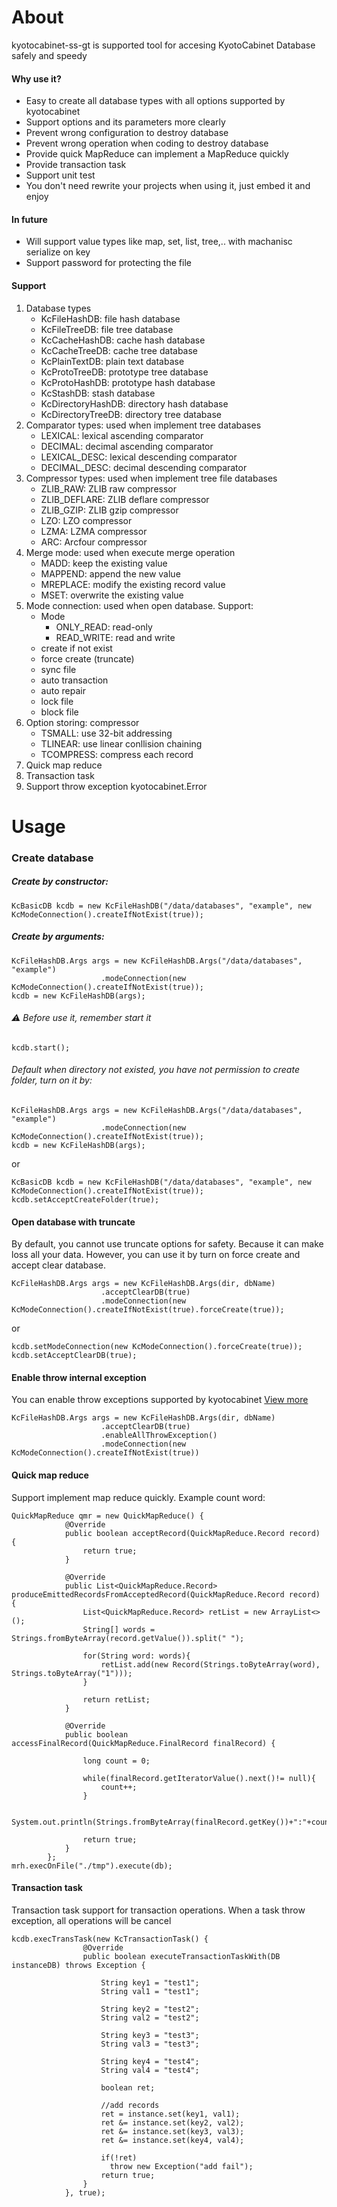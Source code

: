 # About
kyotocabinet-ss-gt is supported tool for accesing KyotoCabinet Database safely and speedy
#### Why use it?
- Easy to create all database types with all options supported by kyotocabinet 
- Support options and its parameters more clearly
- Prevent wrong configuration to destroy database
- Prevent wrong operation when coding to destroy database
- Provide quick MapReduce can implement a MapReduce quickly
- Provide transaction task
- Support unit test
- You don't need rewrite your projects when using it, just embed it and enjoy
#### In future
- Will support value types like map, set, list, tree,.. with machanisc serialize on key
- Support password for protecting the file
#### Support
  1. Database types
      - KcFileHashDB: file hash database
      - KcFileTreeDB: file tree database
      - KcCacheHashDB: cache hash database
      - KcCacheTreeDB: cache tree database
      - KcPlainTextDB: plain text database
      - KcProtoTreeDB: prototype tree database
      - KcProtoHashDB: prototype hash database
      - KcStashDB: stash database
      - KcDirectoryHashDB: directory hash database
      - KcDirectoryTreeDB: directory tree database
   2. Comparator types: used when implement tree databases
      - LEXICAL: lexical ascending comparator
      - DECIMAL: decimal ascending comparator
      - LEXICAL_DESC: lexical descending comparator
      - DECIMAL_DESC: decimal descending comparator
   3. Compressor types: used when implement tree file databases
      - ZLIB_RAW: ZLIB raw compressor
      - ZLIB_DEFLARE: ZLIB deflare compressor
      - ZLIB_GZIP: ZLIB gzip compressor
      - LZO: LZO compressor
      - LZMA: LZMA compressor
      - ARC: Arcfour compressor
   4. Merge mode: used when execute merge operation
      - MADD: keep the existing value
      - MAPPEND: append the new value
      - MREPLACE: modify the existing record value
      - MSET: overwrite the existing value
   5. Mode connection: used when open database. Support:
      - Mode
        - ONLY_READ: read-only
        - READ_WRITE: read and write
      - create if not exist
      - force create (truncate)
      - sync file
      - auto transaction
      - auto repair
      - lock file
      - block file
   6. Option storing: compressor
      - TSMALL: use 32-bit addressing
      - TLINEAR: use linear conllision chaining
      - TCOMPRESS: compress each record
   7. Quick map reduce
   8. Transaction task
   9. Support throw exception kyotocabinet.Error
# Usage
### Create database
##### Create by constructor:
```
KcBasicDB kcdb = new KcFileHashDB("/data/databases", "example", new KcModeConnection().createIfNotExist(true));
```
##### Create by arguments:
```
KcFileHashDB.Args args = new KcFileHashDB.Args("/data/databases", "example")
                    .modeConnection(new KcModeConnection().createIfNotExist(true));
kcdb = new KcFileHashDB(args);
```
###### :warning:  Before use it, remember start it
```
kcdb.start();
```
###### Default when directory not existed, you have not permission to create folder, turn on it by:

```
KcFileHashDB.Args args = new KcFileHashDB.Args("/data/databases", "example")
                    .modeConnection(new KcModeConnection().createIfNotExist(true));
kcdb = new KcFileHashDB(args);
```
or
```
KcBasicDB kcdb = new KcFileHashDB("/data/databases", "example", new KcModeConnection().createIfNotExist(true));
kcdb.setAcceptCreateFolder(true);
```
#### Open database with truncate
By default, you cannot use truncate options for safety. Because it can make loss all your data. However, you can use it by turn on force create and accept clear database.
```
KcFileHashDB.Args args = new KcFileHashDB.Args(dir, dbName)
                    .acceptClearDB(true)
                    .modeConnection(new KcModeConnection().createIfNotExist(true).forceCreate(true));
```
or
```
kcdb.setModeConnection(new KcModeConnection().forceCreate(true));
kcdb.setAcceptClearDB(true);
```

#### Enable throw internal exception
You can enable throw exceptions supported by kyotocabinet [View more](https://fallabs.com/kyotocabinet/api/classkyotocabinet_1_1BasicDB_1_1Error.html)
```
KcFileHashDB.Args args = new KcFileHashDB.Args(dir, dbName)
                    .acceptClearDB(true)
                    .enableAllThrowException()
                    .modeConnection(new KcModeConnection().createIfNotExist(true))
```
#### Quick map reduce
Support implement map reduce quickly.
Example count word:
```
QuickMapReduce qmr = new QuickMapReduce() {
            @Override
            public boolean acceptRecord(QuickMapReduce.Record record) {
                return true;
            }

            @Override
            public List<QuickMapReduce.Record> produceEmittedRecordsFromAcceptedRecord(QuickMapReduce.Record record) {
                List<QuickMapReduce.Record> retList = new ArrayList<>();
                String[] words = Strings.fromByteArray(record.getValue()).split(" ");
                
                for(String word: words){
                    retList.add(new Record(Strings.toByteArray(word), Strings.toByteArray("1")));
                }
                
                return retList;
            }

            @Override
            public boolean accessFinalRecord(QuickMapReduce.FinalRecord finalRecord) {
                
                long count = 0;
                
                while(finalRecord.getIteratorValue().next()!= null){
                    count++;
                }
                
                System.out.println(Strings.fromByteArray(finalRecord.getKey())+":"+count);
                
                return true;
            }
        };
mrh.execOnFile("./tmp").execute(db);        
```

#### Transaction task
Transaction task support for transaction operations. When a task throw exception, all operations will be cancel
```
kcdb.execTransTask(new KcTransactionTask() {
                @Override
                public boolean executeTransactionTaskWith(DB instanceDB) throws Exception {
                    
                    String key1 = "test1";
                    String val1 = "test1";

                    String key2 = "test2";
                    String val2 = "test2";

                    String key3 = "test3";
                    String val3 = "test3";

                    String key4 = "test4";
                    String val4 = "test4";

                    boolean ret;

                    //add records
                    ret = instance.set(key1, val1);
                    ret &= instance.set(key2, val2);
                    ret &= instance.set(key3, val3);
                    ret &= instance.set(key4, val4);
                    
                    if(!ret)
                      throw new Exception("add fail");
                    return true;
                }
            }, true);
```
